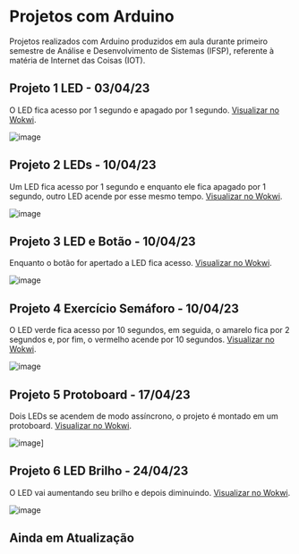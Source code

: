 # Projetos com Arduino
Projetos realizados com Arduino produzidos em aula durante primeiro semestre de Análise e Desenvolvimento de Sistemas (IFSP), referente à matéria de Internet das Coisas (IOT).

## Projeto 1 LED - 03/04/23
O LED fica acesso por 1 segundo e apagado por 1 segundo.
[Visualizar no Wokwi](https://wokwi.com/projects/361030389429046273).

![image](https://github.com/fernandalopesbarbalho/arduino-ifsp-semestre1/assets/137642560/52b1a67c-b817-4c00-8dd1-1c6ce09a9301)

## Projeto 2 LEDs - 10/04/23
Um LED fica acesso por 1 segundo e enquanto ele fica apagado por 1 segundo, outro LED acende por esse mesmo tempo.
[Visualizar no Wokwi](https://wokwi.com/projects/361660849676623873).

![image](https://github.com/fernandalopesbarbalho/arduino-ifsp-semestre1/assets/137642560/abbed5df-b239-4611-bf2b-1170c4a90996)

## Projeto 3 LED e Botão - 10/04/23
Enquanto o botão for apertado a LED fica acesso.
[Visualizar no Wokwi](https://wokwi.com/projects/361664661887054849).

![image](https://github.com/fernandalopesbarbalho/arduino-ifsp-semestre1/assets/137642560/2f605dba-b0b1-4d62-b3fa-7361cd8b1426)

## Projeto 4 Exercício Semáforo - 10/04/23
O LED verde fica acesso por 10 segundos, em seguida, o amarelo fica por 2 segundos e, por fim, o vermelho acende por 10 segundos. [Visualizar no Wokwi](https://wokwi.com/projects/361662748339575809).

![image](https://github.com/fernandalopesbarbalho/arduino-ifsp-semestre1/assets/137642560/93287495-9613-4ae6-a0fa-5588842f5584)

## Projeto 5 Protoboard - 17/04/23
Dois LEDs se acendem de modo assíncrono, o projeto é montado em um protoboard.
[Visualizar no Wokwi](https://wokwi.com/projects/362297676710488065).

![image](https://github.com/fernandalopesbarbalho/arduino-ifsp-semestre1/assets/137642560/a70ca33e-17d1-4e6b-951e-adb920c067ed)]

## Projeto 6 LED Brilho - 24/04/23
O LED vai aumentando seu brilho e depois diminuindo.
[Visualizar no Wokwi](https://wokwi.com/projects/362929354498519041).

![image](https://github.com/fernandalopesbarbalho/arduino-ifsp-semestre1/assets/137642560/c667bf8d-9fe7-48f5-be4f-e1d04651e2c1)

## Ainda em Atualização

